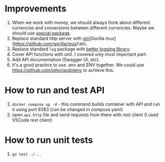 # Improvements
1. When we work with money, we should always think about different currencies and conversions between different currencies. Maybe we should use [special package](https://github.com/Rhymond/go-money).
1. Replace standard http server with [gin](https://github.com/gin-gonic/gin)\[Gorilla mux](https://github.com/gorilla/mux)\etc.
1. Replace standard `log` package with [better logging library](https://github.com/sirupsen/logrus).
1. Cover API functions with unit. I covered only most important part.
1. Add API documentation (Swagger UI, etc).
1. It's a good practice to use .env and ENV together. We could use https://github.com/joho/godotenv to achieve this.


# How to run and test API
1. `docker compose up -d` - this command builds container with API and run it using port 8383 (can be changed in compose.yaml)
1. open `api.http` file and send requests from there with rest client (I used VSCode rest client)


# How to run unit tests
1. `go test ./...`